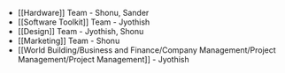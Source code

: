 * [[Hardware]] Team - Shonu, Sander
* [[Software Toolkit]] Team - Jyothish
* [[Design]] Team - Jyothish, Shonu
* [[Marketing]] Team - Shonu
* [[World Building/Business and Finance/Company Management/Project Management/Project Management]] - Jyothish